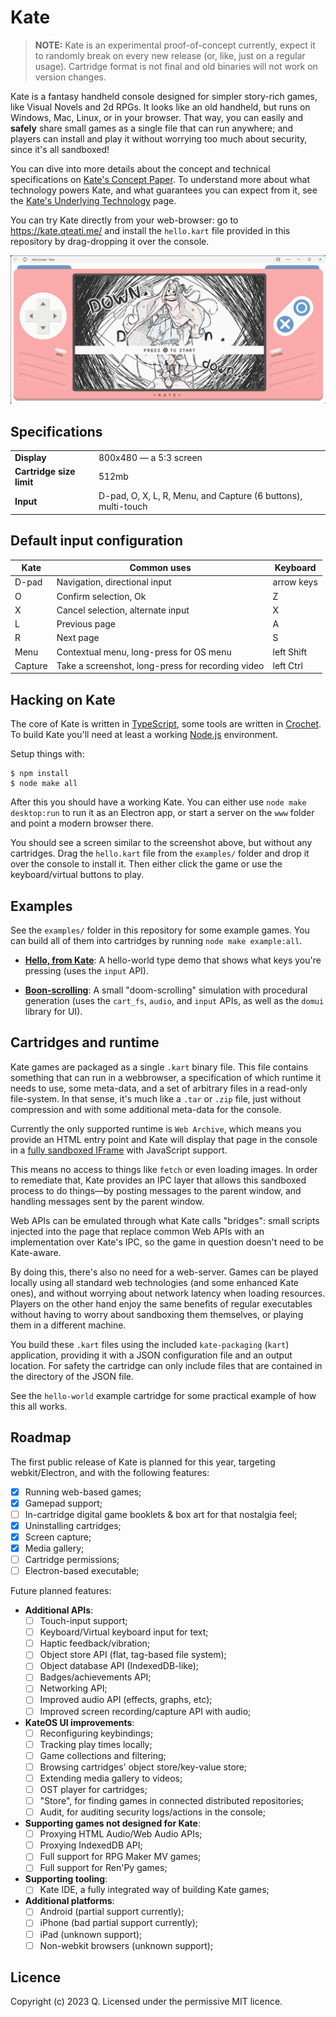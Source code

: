 # Kate

> **NOTE:** Kate is an experimental proof-of-concept currently, expect it to randomly break on every new release (or, like, just on a regular usage). Cartridge format is not final and old binaries will not work on version changes.

Kate is a fantasy handheld console designed for simpler story-rich games, like Visual Novels and 2d RPGs. It looks like an old handheld, but runs on Windows, Mac, Linux, or in your browser. That way, you can easily and **safely** share small games as a single file that can run anywhere; and players can install and play it without worrying too much about security, since it's all sandboxed!

You can dive into more details about the concept and technical specifications on [Kate's Concept Paper](./docs/CONCEPT.md). To understand more about what technology powers Kate, and what guarantees you can expect from it, see the [Kate's Underlying Technology](./docs/TECHNOLOGY.md) page.

You can try Kate directly from your web-browser: go to https://kate.qteati.me/ and install the `hello.kart` file provided in this repository by drag-dropping it over the console.

![](./docs/kate.png)

## Specifications

|                          |                                                               |
| ------------------------ | ------------------------------------------------------------- |
| **Display**              | 800x480 — a 5:3 screen                                        |
| **Cartridge size limit** | 512mb                                                         |
| **Input**                | D-pad, O, X, L, R, Menu, and Capture (6 buttons), multi-touch |

## Default input configuration

| **Kate** | **Common uses**                                   | **Keyboard** |
| -------- | ------------------------------------------------- | ------------ |
| D-pad    | Navigation, directional input                     | arrow keys   |
| O        | Confirm selection, Ok                             | Z            |
| X        | Cancel selection, alternate input                 | X            |
| L        | Previous page                                     | A            |
| R        | Next page                                         | S            |
| Menu     | Contextual menu, long-press for OS menu           | left Shift   |
| Capture  | Take a screenshot, long-press for recording video | left Ctrl    |

## Hacking on Kate

The core of Kate is written in [TypeScript](https://www.typescriptlang.org/), some tools are written in [Crochet](https://crochet.qteati.me/). To build Kate you'll need at least a working [Node.js](https://nodejs.org/en/) environment.

Setup things with:

```shell
$ npm install
$ node make all
```

After this you should have a working Kate. You can either use `node make desktop:run` to run it as an Electron app, or start a server on the `www` folder and point a modern browser there.

You should see a screen similar to the screenshot above, but without any cartridges. Drag the `hello.kart` file from the `examples/` folder and drop it over the console to install it. Then either click the game or use the keyboard/virtual buttons to play.

## Examples

See the `examples/` folder in this repository for some example games. You can build all of them into cartridges by running `node make example:all`.

- [**Hello, from Kate**](examples/hello-world/): A hello-world type demo that shows what keys you're pressing (uses the `input` API).

- [**Boon-scrolling**](examples/boon-scrolling/): A small "doom-scrolling" simulation with procedural generation (uses the `cart_fs`, `audio`, and `input` APIs, as well as the `domui` library for UI).

## Cartridges and runtime

Kate games are packaged as a single `.kart` binary file. This file contains something that can run in a webbrowser, a specification of which runtime it needs to use, some meta-data, and a set of arbitrary files in a read-only file-system. In that sense, it's much like a `.tar` or `.zip` file, just without compression and with some additional meta-data for the console.

Currently the only supported runtime is `Web Archive`, which means you provide an HTML entry point and Kate will display that page in the console in a [fully sandboxed IFrame](https://developer.mozilla.org/en-US/docs/Web/HTML/Element/iframe#attr-sandbox) with JavaScript support.

This means no access to things like `fetch` or even loading images. In order to remediate that, Kate provides an IPC layer that allows this sandboxed process to do things—by posting messages to the parent window, and handling messages sent by the parent window.

Web APIs can be emulated through what Kate calls "bridges": small scripts injected into the page that replace common Web APIs with an implementation over Kate's IPC, so the game in question doesn't need to be Kate-aware.

By doing this, there's also no need for a web-server. Games can be played locally using all standard web technologies (and some enhanced Kate ones), and without worrying about network latency when loading resources. Players on the other hand enjoy the same benefits of regular executables without having to worry about sandboxing them themselves, or playing them in a different machine.

You build these `.kart` files using the included `kate-packaging` (`kart`) application, providing it with a JSON configuration file and an output location. For safety the cartridge can only include files that are contained in the directory of the JSON file.

See the `hello-world` example cartridge for some practical example of how this all works.

## Roadmap

The first public release of Kate is planned for this year, targeting webkit/Electron, and with the following features:

- [x] Running web-based games;
- [x] Gamepad support;
- [ ] In-cartridge digital game booklets & box art for that nostalgia feel;
- [x] Uninstalling cartridges;
- [x] Screen capture;
- [x] Media gallery;
- [ ] Cartridge permissions;
- [ ] Electron-based executable;

Future planned features:

- **Additional APIs**:
  - [ ] Touch-input support;
  - [ ] Keyboard/Virtual keyboard input for text;
  - [ ] Haptic feedback/vibration;
  - [ ] Object store API (flat, tag-based file system);
  - [ ] Object database API (IndexedDB-like);
  - [ ] Badges/achievements API;
  - [ ] Networking API;
  - [ ] Improved audio API (effects, graphs, etc);
  - [ ] Improved screen recording/capture API with audio;
- **KateOS UI improvements**:
  - [ ] Reconfiguring keybindings;
  - [ ] Tracking play times locally;
  - [ ] Game collections and filtering;
  - [ ] Browsing cartridges' object store/key-value store;
  - [ ] Extending media gallery to videos;
  - [ ] OST player for cartridges;
  - [ ] "Store", for finding games in connected distributed repositories;
  - [ ] Audit, for auditing security logs/actions in the console;
- **Supporting games not designed for Kate**:
  - [ ] Proxying HTML Audio/Web Audio APIs;
  - [ ] Proxying IndexedDB API;
  - [ ] Full support for RPG Maker MV games;
  - [ ] Full support for Ren'Py games;
- **Supporting tooling**:
  - [ ] Kate IDE, a fully integrated way of building Kate games;
- **Additional platforms**:
  - [ ] Android (partial support currently);
  - [ ] iPhone (bad partial support currently);
  - [ ] iPad (unknown support);
  - [ ] Non-webkit browsers (unknown support);

## Licence

Copyright (c) 2023 Q.
Licensed under the permissive MIT licence.
